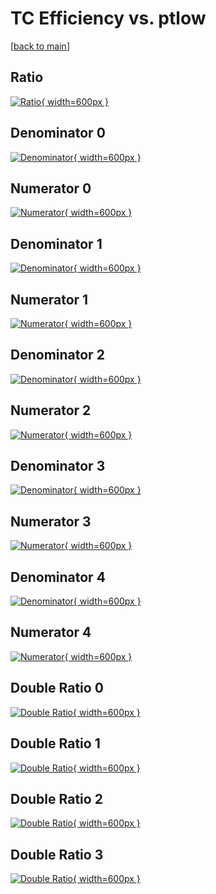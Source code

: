 # TC Efficiency vs. ptlow

[[back to main](./)]



## Ratio

[![Ratio](../mtv/var/TC_xtr_0_1_eff_ptlow.png){ width=600px }](../mtv/var/TC_xtr_0_1_eff_ptlow.pdf)

## Denominator 0

[![Denominator](../mtv/den/TC_xtr_0_1_eff_ptlow_den0.png){ width=600px }](../mtv/den/TC_xtr_0_1_eff_ptlow_den0.pdf)

## Numerator 0

[![Numerator](../mtv/num/TC_xtr_0_1_eff_ptlow_num0.png){ width=600px }](../mtv/num/TC_xtr_0_1_eff_ptlow_num0.pdf)

## Denominator 1

[![Denominator](../mtv/den/TC_xtr_0_1_eff_ptlow_den1.png){ width=600px }](../mtv/den/TC_xtr_0_1_eff_ptlow_den1.pdf)

## Numerator 1

[![Numerator](../mtv/num/TC_xtr_0_1_eff_ptlow_num1.png){ width=600px }](../mtv/num/TC_xtr_0_1_eff_ptlow_num1.pdf)

## Denominator 2

[![Denominator](../mtv/den/TC_xtr_0_1_eff_ptlow_den2.png){ width=600px }](../mtv/den/TC_xtr_0_1_eff_ptlow_den2.pdf)

## Numerator 2

[![Numerator](../mtv/num/TC_xtr_0_1_eff_ptlow_num2.png){ width=600px }](../mtv/num/TC_xtr_0_1_eff_ptlow_num2.pdf)

## Denominator 3

[![Denominator](../mtv/den/TC_xtr_0_1_eff_ptlow_den3.png){ width=600px }](../mtv/den/TC_xtr_0_1_eff_ptlow_den3.pdf)

## Numerator 3

[![Numerator](../mtv/num/TC_xtr_0_1_eff_ptlow_num3.png){ width=600px }](../mtv/num/TC_xtr_0_1_eff_ptlow_num3.pdf)

## Denominator 4

[![Denominator](../mtv/den/TC_xtr_0_1_eff_ptlow_den4.png){ width=600px }](../mtv/den/TC_xtr_0_1_eff_ptlow_den4.pdf)

## Numerator 4

[![Numerator](../mtv/num/TC_xtr_0_1_eff_ptlow_num4.png){ width=600px }](../mtv/num/TC_xtr_0_1_eff_ptlow_num4.pdf)

## Double Ratio 0

[![Double Ratio](../mtv/ratio/TC_xtr_0_1_eff_ptlow_ratio0.png){ width=600px }](../mtv/ratio/TC_xtr_0_1_eff_ptlow_ratio0.pdf)

## Double Ratio 1

[![Double Ratio](../mtv/ratio/TC_xtr_0_1_eff_ptlow_ratio1.png){ width=600px }](../mtv/ratio/TC_xtr_0_1_eff_ptlow_ratio1.pdf)

## Double Ratio 2

[![Double Ratio](../mtv/ratio/TC_xtr_0_1_eff_ptlow_ratio2.png){ width=600px }](../mtv/ratio/TC_xtr_0_1_eff_ptlow_ratio2.pdf)

## Double Ratio 3

[![Double Ratio](../mtv/ratio/TC_xtr_0_1_eff_ptlow_ratio3.png){ width=600px }](../mtv/ratio/TC_xtr_0_1_eff_ptlow_ratio3.pdf)

